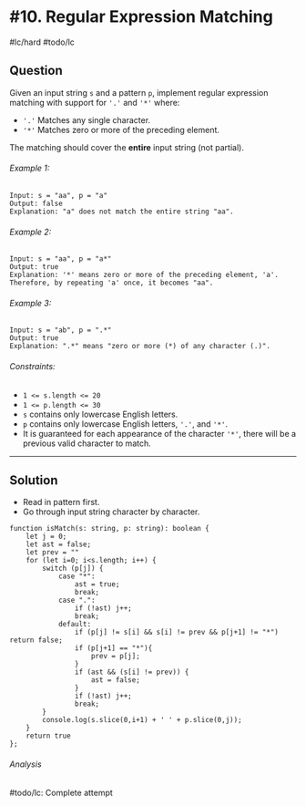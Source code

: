 # #10. Regular Expression Matching
#lc/hard #todo/lc

## Question
Given an input string `s` and a pattern `p`, implement regular expression matching with support for `'.'` and `'*'` where:

-   `'.'` Matches any single character.​​​​
-   `'*'` Matches zero or more of the preceding element.

The matching should cover the **entire** input string (not partial).

###### Example 1:
```
Input: s = "aa", p = "a"
Output: false
Explanation: "a" does not match the entire string "aa".
```

###### Example 2:
```
Input: s = "aa", p = "a*"
Output: true
Explanation: '*' means zero or more of the preceding element, 'a'. Therefore, by repeating 'a' once, it becomes "aa".
```

###### Example 3:
```
Input: s = "ab", p = ".*"
Output: true
Explanation: ".*" means "zero or more (*) of any character (.)".
```

###### Constraints:
-   `1 <= s.length <= 20`
-   `1 <= p.length <= 30`
-   `s` contains only lowercase English letters.
-   `p` contains only lowercase English letters, `'.'`, and `'*'`.
-   It is guaranteed for each appearance of the character `'*'`, there will be a previous valid character to match.


---
## Solution
- Read in pattern first.
- Go through input string character by character. 

```
function isMatch(s: string, p: string): boolean {
    let j = 0;
    let ast = false;
    let prev = ""
    for (let i=0; i<s.length; i++) {
        switch (p[j]) {
            case "*":
                ast = true;
                break;
            case ".":
                if (!ast) j++;
                break;
            default:
                if (p[j] != s[i] && s[i] != prev && p[j+1] != "*") return false;
                if (p[j+1] == "*"){
                    prev = p[j];
                }
                if (ast && (s[i] != prev)) {
                    ast = false;
                }
                if (!ast) j++;
                break;
        }
        console.log(s.slice(0,i+1) + ' ' + p.slice(0,j));
    }
    return true
};
```

###### Analysis
#todo/lc: Complete attempt